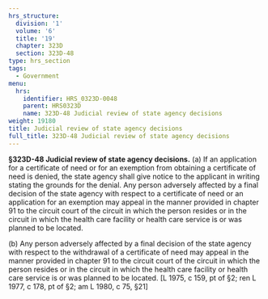 ```yaml
---
hrs_structure:
  division: '1'
  volume: '6'
  title: '19'
  chapter: 323D
  section: 323D-48
type: hrs_section
tags:
  - Government
menu:
  hrs:
    identifier: HRS_0323D-0048
    parent: HRS0323D
    name: 323D-48 Judicial review of state agency decisions
weight: 19180
title: Judicial review of state agency decisions
full_title: 323D-48 Judicial review of state agency decisions
---
```

**§323D-48 Judicial review of state agency decisions.** (a) If an application for a certificate of need or for an exemption from obtaining a certificate of need is denied, the state agency shall give notice to the applicant in writing stating the grounds for the denial. Any person adversely affected by a final decision of the state agency with respect to a certificate of need or an application for an exemption may appeal in the manner provided in chapter 91 to the circuit court of the circuit in which the person resides or in the circuit in which the health care facility or health care service is or was planned to be located.

(b) Any person adversely affected by a final decision of the state agency with respect to the withdrawal of a certificate of need may appeal in the manner provided in chapter 91 to the circuit court of the circuit in which the person resides or in the circuit in which the health care facility or health care service is or was planned to be located. [L 1975, c 159, pt of §2; ren L 1977, c 178, pt of §2; am L 1980, c 75, §21]